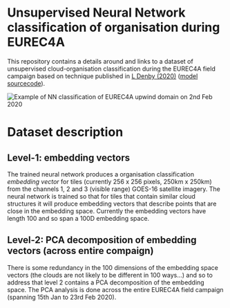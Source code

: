 # Unsupervised Neural Network classification of organisation during EUREC4A

This repository contains a details around and links to a dataset of
unsupervised cloud-organisation classification during the EUREC4A field
campaign based on technique published in [L Denby
(2020)](https://agupubs.onlinelibrary.wiley.com/doi/10.1029/2019GL085190)
([model sourcecode](https://github.com/leifdenby/convml_tt)).

![Example of NN classification of EUREC4A upwind domain on 2nd Feb
2020](docs/goes16_202002051.gif)

# Dataset description

## Level-1: embedding vectors

The trained neural network produces a organisation classification
*embedding vector* for tiles (currently 256 x 256 pixels, 250km x 250km)
from the channels 1, 2 and 3 (visible range) GOES-16 satellite imagery.
The neural network is trained so that for tiles that contain similar cloud
structures it will produce embedding vectors that describe points that are
close in the embedding space.  Currently the embedding vectors have length
100 and so span a 100D embedding space.

## Level-2: PCA decomposition of embedding vectors (across entire compaign)

There is some redundancy in the 100 dimensions of the embedding space
vectors (the clouds are not likely to be different in 100 ways...) and so
to address that level 2 contains a PCA decomposition of the embedding
space. The PCA analysis is done across the entire EUREC4A field campaign
(spanning 15th Jan to 23rd Feb 2020). 
